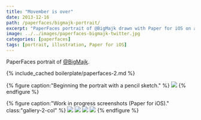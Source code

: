 ```yaml
---
title: "Movember is over"
date: 2013-12-16
path: /paperfaces/bigmajk-portrait/
excerpt: "PaperFaces portrait of @BigMajk drawn with Paper for iOS on an iPad."
image: ../../images/paperfaces-bigmajk-twitter.jpg
categories: [paperfaces]
tags: [portrait, illustration, Paper for iOS]
---
```


PaperFaces portrait of <a href="https://twitter.com/BigMajk">@BigMajk</a>.

{% include_cached boilerplate/paperfaces-2.md %}

{% figure caption:"Beginning the portrait with a pencil sketch." %}
[![](../../images/paperfaces-bigmajk-process-1-750.jpg)](../../images/paperfaces-bigmajk-process-1-lg.jpg)
{% endfigure %}

{% figure caption:"Work in progress screenshots (Paper for iOS)." class:"gallery-2-col" %}
[![](../../images/paperfaces-bigmajk-process-2-600.jpg)](../../images/paperfaces-bigmajk-process-2-lg.jpg)
[![](../../images/paperfaces-bigmajk-process-3-600.jpg)](../../images/paperfaces-bigmajk-process-3-lg.jpg)
[![](../../images/paperfaces-bigmajk-process-4-600.jpg)](../../images/paperfaces-bigmajk-process-4-lg.jpg)
[![](../../images/paperfaces-bigmajk-process-5-600.jpg)](../../images/paperfaces-bigmajk-process-5-lg.jpg)
{% endfigure %}
